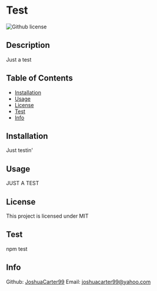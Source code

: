 # Test
![Github license](http://img.shields.io/badge/license-MIT-blue.svg)
## Description
Just a test
  
## Table of Contents
 * [Installation](#installation)
 * [Usage](#usage)
 * [License](#license)
 * [Test](#test)
 * [Info](#information)
## Installation 
Just testin'
## Usage
JUST A TEST
## License
This project is licensed under MIT 
## Test
npm test
## Info
Github: [JoshuaCarter99](https://github.com/JoshuaCarter99/)
Email: joshuacarter99@yahoo.com